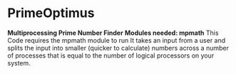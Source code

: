 # PrimeOptimus
****Multiprocessing Prime Number Finder****
****Modules needed: mpmath****
This Code requires the mpmath module to run
It takes an input from a user and splits the input into smaller (quicker to calculate) numbers 
across a number of processes that is equal to the number of logical processors on your system.
